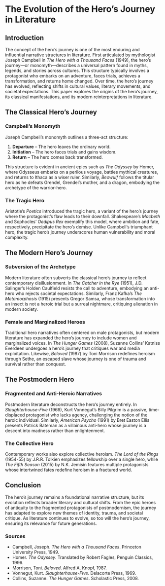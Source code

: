 # The Evolution of the Hero’s Journey in Literature  

## Introduction  

The concept of the hero’s journey is one of the most enduring and influential narrative structures in literature. First articulated by mythologist Joseph Campbell in *The Hero with a Thousand Faces* (1949), the hero’s journey—or monomyth—describes a universal pattern found in myths, legends, and stories across cultures. This structure typically involves a protagonist who embarks on an adventure, faces trials, achieves a transformation, and returns home changed. Over time, the hero’s journey has evolved, reflecting shifts in cultural values, literary movements, and societal expectations. This paper explores the origins of the hero’s journey, its classical manifestations, and its modern reinterpretations in literature.  

## The Classical Hero’s Journey  

### Campbell’s Monomyth  

Joseph Campbell’s monomyth outlines a three-act structure:  
1. **Departure** – The hero leaves the ordinary world.  
2. **Initiation** – The hero faces trials and gains wisdom.  
3. **Return** – The hero comes back transformed.  

This structure is evident in ancient epics such as *The Odyssey* by Homer, where Odysseus embarks on a perilous voyage, battles mythical creatures, and returns to Ithaca as a wiser ruler. Similarly, *Beowulf* follows the titular hero as he defeats Grendel, Grendel’s mother, and a dragon, embodying the archetype of the warrior-hero.  

### The Tragic Hero  

Aristotle’s *Poetics* introduced the tragic hero, a variant of the hero’s journey where the protagonist’s flaw leads to their downfall. Shakespeare’s *Macbeth* and Sophocles’ *Oedipus Rex* exemplify this model, where ambition and fate, respectively, precipitate the hero’s demise. Unlike Campbell’s triumphant hero, the tragic hero’s journey underscores human vulnerability and moral complexity.  

## The Modern Hero’s Journey  

### Subversion of the Archetype  

Modern literature often subverts the classical hero’s journey to reflect contemporary disillusionment. In *The Catcher in the Rye* (1951), J.D. Salinger’s Holden Caulfield resists the call to adventure, embodying an anti-hero who rejects societal expectations. Similarly, Franz Kafka’s *The Metamorphosis* (1915) presents Gregor Samsa, whose transformation into an insect is not a heroic trial but a surreal nightmare, critiquing alienation in modern society.  

### Female and Marginalized Heroes  

Traditional hero narratives often centered on male protagonists, but modern literature has expanded the hero’s journey to include women and marginalized voices. In *The Hunger Games* (2008), Suzanne Collins’ Katniss Everdeen undergoes a hero’s journey that critiques war and media exploitation. Likewise, *Beloved* (1987) by Toni Morrison redefines heroism through Sethe, an escaped slave whose journey is one of trauma and survival rather than conquest.  

## The Postmodern Hero  

### Fragmented and Anti-Heroic Narratives  

Postmodern literature deconstructs the hero’s journey entirely. In *Slaughterhouse-Five* (1969), Kurt Vonnegut’s Billy Pilgrim is a passive, time-displaced protagonist who lacks agency, challenging the notion of the heroic individual. Similarly, *American Psycho* (1991) by Bret Easton Ellis presents Patrick Bateman as a villainous anti-hero whose journey is a descent into madness rather than enlightenment.  

### The Collective Hero  

Contemporary works also explore collective heroism. *The Lord of the Rings* (1954-55) by J.R.R. Tolkien emphasizes fellowship over a single hero, while *The Fifth Season* (2015) by N.K. Jemisin features multiple protagonists whose intertwined fates redefine heroism in a fractured world.  

## Conclusion  

The hero’s journey remains a foundational narrative structure, but its evolution reflects broader literary and cultural shifts. From the epic heroes of antiquity to the fragmented protagonists of postmodernism, the journey has adapted to explore new themes of identity, trauma, and societal critique. As literature continues to evolve, so too will the hero’s journey, ensuring its relevance for future generations.  

### Sources  

- Campbell, Joseph. *The Hero with a Thousand Faces*. Princeton University Press, 1949.  
- Homer. *The Odyssey*. Translated by Robert Fagles, Penguin Classics, 1996.  
- Morrison, Toni. *Beloved*. Alfred A. Knopf, 1987.  
- Vonnegut, Kurt. *Slaughterhouse-Five*. Delacorte Press, 1969.  
- Collins, Suzanne. *The Hunger Games*. Scholastic Press, 2008.